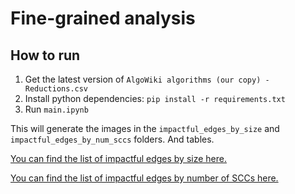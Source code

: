# Fine-grained analysis

## How to run
1. Get the latest version of `AlgoWiki algorithms (our copy) - Reductions.csv`
2. Install python dependencies: `pip install -r requirements.txt`
3. Run `main.ipynb`

This will generate the images in the `impactful_edges_by_size` and `impactful_edges_by_num_sccs` folders. And tables.

[You can find the list of impactful edges by size here.](https://github.com/andrewlucasgs/algorithms-reductions/blob/main/impactful_edges_by_size_table.md)

[You can find the list of impactful edges by number of SCCs here.](https://github.com/andrewlucasgs/algorithms-reductions/blob/main/num_sccs_table.md)